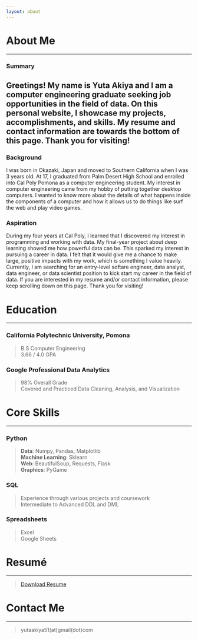 ```yaml
---
layout: about 
---
```


# About Me
---
### Summary
Greetings! My name is Yuta Akiya and I am a computer engineering graduate seeking job opportunities in the field of data.
On this personal website, I showcase my projects, accomplishments, and skills. My resume and contact information are towards the bottom of this page. Thank you for visiting!
---  

### Background
I was born in Okazaki, Japan and moved to Southern California when I was 3 years old. At 17, I graduated from Palm Desert High School and enrolled into Cal Poly Pomona as a computer engineering student. My interest in computer engineering came from my hobby of putting together desktop computers. I wanted to know more about the details of what happens inside the components of a computer and how it allows us to do things like surf the web and play video games.  


### Aspiration
During my four years at Cal Poly, I learned that I discovered my interest in programming and working with data. My final-year project about deep learning showed me how powerful data can be. This sparked my interest in pursuing a career in data. I felt that it would give me a chance to make large, positive impacts with my work, which is something I value heavily.  
Currently, I am searching for an entry-level softare engineer, data analyst, data engineer, or data scientist position to kick start my career in the field of data. If you are interested in my resume and/or contact information, please keep scrolling down on this page. Thank you for visiting!


# Education
---
### California Polytechnic University, Pomona
> B.S Computer Engineering  
> 3.66 / 4.0 GPA  


### Google Professional Data Analytics
> 98% Overall Grade  
> Covered and Practiced Data Cleaning, Analysis, and Visualization


# Core Skills  
---
### Python
> **Data**: Numpy, Pandas, Matplotlib  
> **Machine Learning**: Sklearn  
> **Web**: BeautifulSoup, Requests, Flask  
> **Graphics**: PyGame  


### SQL
> Experience through various projects and coursework  
> Intermediate to Advanced DDL and DML


### Spreadsheets
> Excel  
> Google Sheets


# Resumé
---
> <a href="" download>Download Resume</a>


# Contact Me 
---
> yutaakiya51(at)gmail(dot)com
